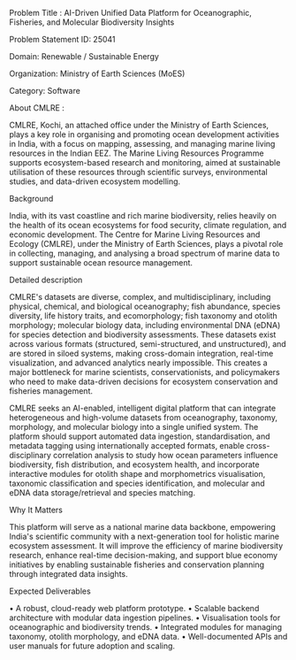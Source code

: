Problem Title : AI-Driven Unified Data Platform for Oceanographic, Fisheries, and Molecular Biodiversity Insights

Problem Statement ID: 25041

Domain: Renewable / Sustainable Energy

Organization: Ministry of Earth Sciences (MoES)

Category: Software

	
About CMLRE : 

CMLRE, Kochi, an attached office under the Ministry of Earth Sciences, plays a key role in organising and promoting ocean development activities in India, with a focus on mapping, assessing, and managing marine living resources in the Indian EEZ. The Marine Living Resources Programme supports ecosystem-based research and monitoring, aimed at sustainable utilisation of these resources through scientific surveys, environmental studies, and data-driven ecosystem modelling.

Background

India, with its vast coastline and rich marine biodiversity, relies heavily on the health of its ocean ecosystems for food security, climate regulation, and economic development. The Centre for Marine Living Resources and Ecology (CMLRE), under the Ministry of Earth Sciences, plays a pivotal role in collecting, managing, and analysing a broad spectrum of marine data to support sustainable ocean resource management.

Detailed description

CMLRE's datasets are diverse, complex, and multidisciplinary, including physical, chemical, and biological oceanography; fish abundance, species diversity, life history traits, and ecomorphology; fish taxonomy and otolith morphology; molecular biology data, including environmental DNA (eDNA) for species detection and biodiversity assessments. These datasets exist across various formats (structured, semi-structured, and unstructured), and are stored in siloed systems, making cross-domain integration, real-time visualization, and advanced analytics nearly impossible. This creates a major bottleneck for marine scientists, conservationists, and policymakers who need to make data-driven decisions for ecosystem conservation and fisheries management.

CMLRE seeks an AI-enabled, intelligent digital platform that can integrate heterogeneous and high-volume datasets from oceanography, taxonomy, morphology, and molecular biology into a single unified system. The platform should support automated data ingestion, standardisation, and metadata tagging using internationally accepted formats, enable cross-disciplinary correlation analysis to study how ocean parameters influence biodiversity, fish distribution, and ecosystem health, and incorporate interactive modules for otolith shape and morphometrics visualisation, taxonomic classification and species identification, and molecular and eDNA data storage/retrieval and species matching.

Why It Matters

This platform will serve as a national marine data backbone, empowering India's scientific community with a next-generation tool for holistic marine ecosystem assessment. It will improve the efficiency of marine biodiversity research, enhance real-time decision-making, and support blue economy initiatives by enabling sustainable fisheries and conservation planning through integrated data insights.

Expected Deliverables

• A robust, cloud-ready web platform prototype.
• Scalable backend architecture with modular data ingestion pipelines.
• Visualisation tools for oceanographic and biodiversity trends.
• Integrated modules for managing taxonomy, otolith morphology, and eDNA data.
• Well-documented APIs and user manuals for future adoption and scaling.
